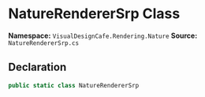 # NatureRendererSrp Class

**Namespace:** `VisualDesignCafe.Rendering.Nature`
**Source:** `NatureRendererSrp.cs`

## Declaration

```csharp
public static class NatureRendererSrp
```

